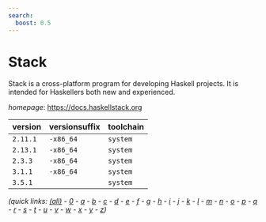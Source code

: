 ```yaml
---
search:
  boost: 0.5
---
```

# Stack

Stack is a cross-platform program for developing Haskell projects. It is intended for Haskellers both new and experienced.

*homepage*: <https://docs.haskellstack.org>

version | versionsuffix | toolchain
--------|---------------|----------
``2.11.1`` | ``-x86_64`` | ``system``
``2.13.1`` | ``-x86_64`` | ``system``
``2.3.3`` | ``-x86_64`` | ``system``
``3.1.1`` | ``-x86_64`` | ``system``
``3.5.1`` |  | ``system``


*(quick links: [(all)](../index.md) - [0](../0/index.md) - [a](../a/index.md) - [b](../b/index.md) - [c](../c/index.md) - [d](../d/index.md) - [e](../e/index.md) - [f](../f/index.md) - [g](../g/index.md) - [h](../h/index.md) - [i](../i/index.md) - [j](../j/index.md) - [k](../k/index.md) - [l](../l/index.md) - [m](../m/index.md) - [n](../n/index.md) - [o](../o/index.md) - [p](../p/index.md) - [q](../q/index.md) - [r](../r/index.md) - [s](../s/index.md) - [t](../t/index.md) - [u](../u/index.md) - [v](../v/index.md) - [w](../w/index.md) - [x](../x/index.md) - [y](../y/index.md) - [z](../z/index.md))*

